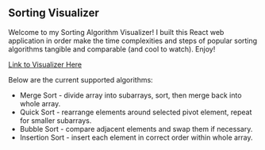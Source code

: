 ## Sorting Visualizer

Welcome to my Sorting Algorithm Visualizer! I built this React web application in order make the time complexities and steps of popular sorting algorithms tangible and comparable (and cool to watch). Enjoy!

[Link to Visualizer Here](https://acastles24.github.io/sorting_visualizer/ "Link to Visualizer")

Below are the current supported algorithms:
 - Merge Sort - divide array into subarrays, sort, then merge back into whole array.
 - Quick Sort - rearrange elements around selected pivot element, repeat for smaller subarrays.
 - Bubble Sort - compare adjacent elements and swap them if necessary.
 - Insertion Sort - insert each element in correct order within whole array.
